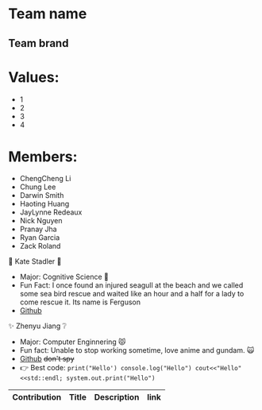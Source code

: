# Team name

## Team brand

# Values:
- 1
- 2
- 3
- 4
  
# Members:
- ChengCheng Li
- Chung Lee
- Darwin Smith
- Haoting Huang
- JayLynne Redeaux
- Nick Nguyen
- Pranay Jha
- Ryan Garcia
- Zack Roland

:octopus: Kate Stadler :shell:
- Major: Cognitive Science :brain:
- Fun Fact: I once found an injured seagull at the beach and we called some sea bird rescue and waited like an hour and a half for a lady to come rescue it. Its name is Ferguson
- [Github](https://github.com/kstad21)


:sparkles: Zhenyu Jiang :grey_question:
- Major: Computer Enginnering :pouting_cat:
- Fun fact: Unable to stop working sometime, love anime and gundam. :scream_cat:
- [Github](https://github.com/XDawn66)  	~~don't spy~~
- :point_right: Best code: ```print("Hello') console.log("Hello") cout<<"Hello"<<std::endl; system.out.print("Hello")``` 

| Contribution | Title | Description | link |
| ----------- | ----------- | ----------- | ----------- |


